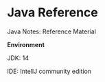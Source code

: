 # Java Reference
Java Notes: Reference Material

**Environment**

JDK: 14

IDE: IntellJ community edition


